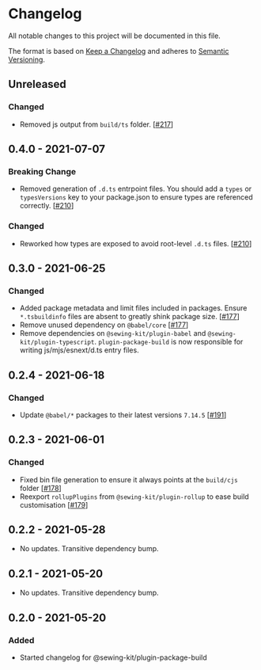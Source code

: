 # Changelog

All notable changes to this project will be documented in this file.

The format is based on [Keep a Changelog](http://keepachangelog.com/en/1.0.0/)
and adheres to [Semantic Versioning](http://semver.org/spec/v2.0.0.html).

## Unreleased

### Changed

- Removed js output from `build/ts` folder. [[#217](https://github.com/Shopify/sewing-kit-next/pull/217)]

## 0.4.0 - 2021-07-07

### Breaking Change

- Removed generation of `.d.ts` entrpoint files. You should add a `types` or `typesVersions` key to your package.json to ensure types are referenced correctly. [[#210](https://github.com/Shopify/sewing-kit-next/pull/210)]

### Changed

- Reworked how types are exposed to avoid root-level `.d.ts` files. [[#210](https://github.com/Shopify/sewing-kit-next/pull/210)]

## 0.3.0 - 2021-06-25

### Changed

- Added package metadata and limit files included in packages. Ensure `*.tsbuildinfo` files are absent to greatly shink package size. [[#177](https://github.com/Shopify/sewing-kit-next/pull/177)]
- Remove unused dependency on `@babel/core` [[#177](https://github.com/Shopify/sewing-kit-next/pull/177)]
- Remove dependencies on `@sewing-kit/plugin-babel` and `@sewing-kit/plugin-typescript`. `plugin-package-build` is now responsible for writing js/mjs/esnext/d.ts entry files.

## 0.2.4 - 2021-06-18

### Changed

- Update `@babel/*` packages to their latest versions `7.14.5` [[#191](https://github.com/Shopify/sewing-kit-next/pull/191)]

## 0.2.3 - 2021-06-01

### Changed

- Fixed bin file generation to ensure it always points at the `build/cjs` folder [[#178](https://github.com/Shopify/sewing-kit-next/pull/178)]
- Reexport `rollupPlugins` from `@sewing-kit/plugin-rollup` to ease build customisation [[#179](https://github.com/Shopify/sewing-kit-next/pull/179)]

## 0.2.2 - 2021-05-28

- No updates. Transitive dependency bump.

## 0.2.1 - 2021-05-20

- No updates. Transitive dependency bump.

## 0.2.0 - 2021-05-20

### Added

- Started changelog for @sewing-kit/plugin-package-build
